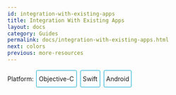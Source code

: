 ```yaml
---
id: integration-with-existing-apps
title: Integration With Existing Apps
layout: docs
category: Guides
permalink: docs/integration-with-existing-apps.html
next: colors
previous: more-resources
---
```


<div class="integration-toggler">
<style>
.integration-toggler a {
  display: inline-block;
  padding: 10px 5px;
  margin: 2px;
  border: 1px solid #05A5D1;
  border-radius: 3px;
  text-decoration: none !important;
}
.display-platform-objc .integration-toggler .button-objc,
.display-platform-swift .integration-toggler .button-swift,
.display-platform-android .integration-toggler .button-android {
  background-color: #05A5D1;
  color: white;
}
block { display: none; }
.display-platform-objc .objc,
.display-platform-swift .swift,
.display-platform-android .android {
  display: block;
}</style>
<span>Platform:</span>
<a href="javascript:void(0);" class="button-objc" onclick="display('platform', 'objc')">Objective-C</a>
<a href="javascript:void(0);" class="button-swift" onclick="display('platform', 'swift')">Swift</a>
<a href="javascript:void(0);" class="button-android" onclick="display('platform', 'android')">Android</a>
</div>

<block class="android" />

> This section will be updated shortly showing an integration into a more real world application such as the 2048 app that was used for Objective-C and Swift.

<block class="objc swift android" />

## Key Concepts

React Native is great when you are starting a new mobile app from scratch. However, it also works well for adding a single view or user flow to existing native applications. With a few steps, you can add new React Native based features, screens, views, etc.

<block class="objc swift" />

The keys to integrating React Native components into your iOS application are to:

1. Understand what React Native components you want to integrate.
2. Create a `Podfile` with `subspec`s for all the React Native components you will need for your integration.
3. Create your actual React Native components in JavaScript.
4. Add a new event handler that creates a `RCTRootView` that points to your React Native component and its `AppRegistry` name that you defined in `index.ios.js`.
5. Start the React Native server and run your native application.
6. Optionally add more React Native components.
7. [Debug](/react-native/releases/next/docs/debugging.html).
8. Prepare for [deployment](/react-native/docs/running-on-device-ios.html) (e.g., via the `react-native-xcode.sh` script).
9. Deploy and Profit!

<block class="android" />

The keys to integrating React Native components into your Android application are to:

1. Understand what React Native components you want to integrate.
2. Install `react-native` in your Android application root directory to create `node_modules/` directory.
3. Create your actual React Native components in JavaScript.
4. Add `com.facebook.react:react-native:+` and a `maven` pointing to the `react-native` binaries in `node_nodules/` to your `build.gradle` file.
4. Create a custom React Native specific `Activity` that creates a `ReactRootView`.
5. Start the React Native server and run your native application.
6. Optionally add more React Native components.
7. [Debug](/react-native/releases/next/docs/debugging.html).
8. [Prepare](/react-native/releases/next/docs/signed-apk-android.html) for [deployment](/react-native/docs/running-on-device-android.html).
9. Deploy and Profit!

<block class="objc swift android" />

## Prerequisites

<block class="android" />

The [Android Getting Started guide](/react-native/docs/getting-started.html) will install the appropriate prerequisites (e.g., `npm`) for React Native on the Android target platform and your chosen development environment.

<block class="objc swift" />

### General

First, follow the [Getting Started guide](/react-native/docs/getting-started.html) for your development environment and the iOS target platform to install the prerequisites for React Native.

### CocoaPods

[CocoaPods](http://cocoapods.org) is a package management tool for iOS and Mac development. We use it to add the actual React Native framework code locally into your current project.

```bash
$ sudo gem install cocoapods
```

> It is technically possible not to use CocoaPods, but this requires manual library and linker additions that overly complicates this process.

## Our Sample App

<block class="objc" />

Assume the [app for integration](https://github.com/JoelMarcey/iOS-2048) is a [2048](https://en.wikipedia.org/wiki/2048_(video_game) game. Here is what the main menu of the native application looks like without React Native.

<block class="swift" />

Assume the [app for integration](https://github.com/JoelMarcey/swift-2048) is a [2048](https://en.wikipedia.org/wiki/2048_(video_game) game. Here is what the main menu of the native application looks like without React Native.

<block class="objc swift" />

![Before RN Integration](img/react-native-existing-app-integration-ios-before.png)

## Package Dependencies

React Native integration requires both the React and React Native node modules. The React Native Framework will provide the code to allow your application integration to happen.


### `package.json`

We will add the package dependencies to a `package.json` file. Create this file in the root of your project if it does not exist.

> Normally with React Native projects, you will put files like `package.json`, `index.ios.js`, etc. in the root directory of your project and then have your iOS specific native code in a subdirectory like `ios/` where your Xcode project is located (e.g., `.xcodeproj`).

Below is an example of what your `package.json` file should minimally contain.

> Version numbers will vary according to your needs. Normally the latest versions for both [React](https://github.com/facebook/react/releases) and [React Native](https://github.com/facebook/react/releases) will be sufficient.

<block class="objc" />

```bash
{
  "name": "NumberTileGame",
  "version": "0.0.1",
  "private": true,
  "scripts": {
    "start": "node node_modules/react-native/local-cli/cli.js start"
  },
  "dependencies": {
    "react": "15.0.2",
    "react-native": "0.26.1"
  }
}
```

<block class="swift" />

```bash
{
  "name": "swift-2048",
  "version": "0.0.1",
  "private": true,
  "scripts": {
    "start": "node node_modules/react-native/local-cli/cli.js start"
  },
  "dependencies": {
    "react": "15.0.2",
    "react-native": "0.26.1"
  }
}
```

<block class="objc swift" />

### Packages Installation

Install the React and React Native modules via the Node package manager. The Node modules will be installed into a `node_modules/` directory in the root of your project.

```bash
# From the directory containing package.json project, install the modules
# The modules will be installed in node_modules/
$ npm install
```

## React Native Framework

The React Native Framework was installed as Node module in your project [above](#package-dependencies). We will now install a CocoaPods `Podfile` with the components you want to use from the framework itself.

### Subspecs

Before you integrate React Native into your application, you will want to decide what parts of the React Native Framework you would like to integrate. That is where `subspec`s come in. When you create your `Podfile`, you are going to specify React Native library dependencies that you will want installed so that your application can use those libraries. Each library will become a `subspec` in the `Podfile`.


The list of supported `subspec`s are in [`node_modules/react-native/React.podspec`](https://github.com/facebook/react-native/blob/master/React.podspec). They are generally named by functionality. For example, you will generally always want the `Core` `subspec`. That will get you the `AppRegistry`, `StyleSheet`, `View` and other core React Native libraries. If you want to add the React Native `Text` library (e.g., for `<Text>` elements), then you will need the `RCTText` `subspec`. If you want the `Image` library (e.g., for `<Image>` elements), then you will need the `RCTImage` `subspec`.

#### Podfile

After you have used Node to install the React and React Native frameworks into the `node_modules` directory, and you have decided on what React Native elements you want to integrate, you are ready to create your `Podfile` so you can install those components for use in your application.

The easiest way to create a `Podfile` is by using the CocoaPods `init` command in the native iOS code directory of your project:

```bash
## In the directory where your native iOS code is located (e.g., where your `.xcodeproj` file is located)
$ pod init
```

The `Podfile` will be created and saved in the *iOS* directory (e.g., `ios/`) of your current project and will contain a boilerplate setup that you will tweak for your integration purposes. In the end, `Podfile` should look something similar to this:

<block class="objc" />

```
# The target name is most likely the name of your project.
target 'NumberTileGame' do

  # Your 'node_modules' directory is probably in the root of your project,
  # but if not, adjust the `:path` accordingly
  pod 'React', :path => '../node_modules/react-native', :subspecs => [
    'Core',
    'RCTText',
    'RCTWebSocket', # needed for debugging
    # Add any other subspecs you want to use in your project
  ]

end
```

<block class="swift" />

```
source 'https://github.com/CocoaPods/Specs.git'

# Required for Swift apps
platform :ios, '8.0'
use_frameworks!

# The target name is most likely the name of your project.
target 'swift-2048' do

  # Your 'node_modules' directory is probably in the root of your project,
  # but if not, adjust the `:path` accordingly
  pod 'React', :path => '../node_modules/react-native', :subspecs => [
    'Core',
    'RCTText',
    'RCTWebSocket', # needed for debugging
    # Add any other subspecs you want to use in your project
  ]

end
```

<block class="objc swift" />

#### Pod Installation

After you have created your `Podfile`, you are ready to install the React Native pod.

```bash
$ pod install
```

Your should see output such as:

```bash
Analyzing dependencies
Fetching podspec for `React` from `../node_modules/react-native`
Downloading dependencies
Installing React (0.26.0)
Generating Pods project
Integrating client project
Sending stats
Pod installation complete! There are 3 dependencies from the Podfile and 1 total pod installed.
```

<block class="swift" />

> If you get a warning such as "*The `swift-2048 [Debug]` target overrides the `FRAMEWORK_SEARCH_PATHS` build setting defined in `Pods/Target Support Files/Pods-swift-2048/Pods-swift-2048.debug.xcconfig`. This can lead to problems with the CocoaPods installation*", then make sure the `Framework Search Paths` in `Build Settings` for both `Debug` and `Release` only contain `$(inherited)`.

<block class="objc swift" />

## Code Integration

Now that we have a package foundation, we will actually modify the native application to integrate React Native into the application. For our 2048 app, we will add a "High Score" screen in React Native.

### The React Native component

The first bit of code we will write is the actual React Native code for the new "High Score" screen that will be integrated into our application.

#### Create a `index.ios.js` file

First, create an empty `index.ios.js` file. For ease, I am doing this in the root of the project.

> `index.ios.js` is the starting point for React Native applications on iOS. And it is always required. It can be a small file that `require`s other file that are part of your React Native component or application, or it can contain all the code that is needed for it. In our case, we will just put everything in `index.ios.js`

```bash
# In root of your project
$ touch index.ios.js
```

#### Add Your React Native Code

In your `index.ios.js`, create your component. In our sample here, we will add simple `<Text>` component within a styled `<View>`

```js
'use strict';

import React from 'react';
import {
  AppRegistry,
  StyleSheet,
  Text,
  View
} from 'react-native';

class RNHighScores extends React.Component {
  render() {
    var contents = this.props["scores"].map(
      score => <Text key={score.name}>{score.name}:{score.value}{"\n"}</Text>
    );
    return (
      <View style={styles.container}>
        <Text style={styles.highScoresTitle}>
          2048 High Scores!
        </Text>
        <Text style={styles.scores}>
          {contents}
        </Text>
      </View>
    );
  }
}

const styles = StyleSheet.create({
  container: {
    flex: 1,
    justifyContent: 'center',
    alignItems: 'center',
    backgroundColor: '#FFFFFF',
  },
  highScoresTitle: {
    fontSize: 20,
    textAlign: 'center',
    margin: 10,
  },
  scores: {
    textAlign: 'center',
    color: '#333333',
    marginBottom: 5,
  },
});

// Module name
AppRegistry.registerComponent('RNHighScores', () => RNHighScores);
```

> `RNHighScores` is the name of your module that will be used when you add a view to React Native from within your iOS application.

## The Magic: `RCTRootView`

Now that your React Native component is created via `index.ios.js`, you need to add that component to a new or existing `ViewController`. The easiest path to take is to optionally create an event path to your component and then add that component to an existing `ViewController`.

We will tie our React Native component with a new native view in the `ViewController` that will actually host it called `RCTRootView` .

### Create an Event Path

You can add a new link on the main game menu to go to the "High Score" React Native page.

![Event Path](img/react-native-add-react-native-integration-link.png)

#### Event Handler

We will now add an event handler from the menu link. A method will be added to the main `ViewController` of your application. This is where `RCTRootView` comes into play.

When you build a React Native application, you use the React Native packager to create an `index.ios.bundle` that will be served by the React Native server. Inside `index.ios.bundle` will be our `RNHighScore` module. So, we need to point our `RCTRootView` to the location of the `index.ios.bundle` resource (via `NSURL`) and tie it to the module.

We will, for debugging purposes, log that the event handler was invoked. Then, we will create a string with the location of our React Native code that exists inside the `index.ios.bundle`. Finally, we will create the main `RCTRootView`. Notice how we provide `RNHighScores` as the `moduleName` that we created [above](#the-react-native-component) when writing the code for our React Native component.

<block class="objc" />

First `import` the `RCTRootView` library.

```
#import "RCTRootView.h"
```

> The `initialProperties` are here for illustration purposes so we have some data for our high score screen. In our React Native component, we will use `this.props` to get access to that data.

```
- (IBAction)highScoreButtonPressed:(id)sender {
    NSLog(@"High Score Button Pressed");
    NSURL *jsCodeLocation = [NSURL
                             URLWithString:@"http://localhost:8081/index.ios.bundle?platform=ios"];
    RCTRootView *rootView =
      [[RCTRootView alloc] initWithBundleURL : jsCodeLocation
                           moduleName        : @"RNHighScores"
                           initialProperties :
                             @{
                               @"scores" : @[
                                 @{
                                   @"name" : @"Alex",
                                   @"value": @"42"
                                  },
                                 @{
                                   @"name" : @"Joel",
                                   @"value": @"10"
                                 }
                               ]
                             }
                           launchOptions    : nil];
    UIViewController *vc = [[UIViewController alloc] init];
    vc.view = rootView;
    [self presentViewController:vc animated:YES completion:nil];
}
```

> Note that `RCTRootView initWithURL` starts up a new JSC VM. To save resources and simplify the communication between RN views in different parts of your native app, you can have multiple views powered by React Native that are associated with a single JS runtime. To do that, instead of using `[RCTRootView alloc] initWithURL`, use [`RCTBridge initWithBundleURL`](https://github.com/facebook/react-native/blob/master/React/Base/RCTBridge.h#L93) to create a bridge and then use `RCTRootView initWithBridge`.

<block class="swift" />

First `import` the `React` library.

```
import React
```

> The `initialProperties` are here for illustration purposes so we have some data for our high score screen. In our React Native component, we will use `this.props` to get access to that data.

```
@IBAction func highScoreButtonTapped(sender : UIButton) {
  NSLog("Hello")
  let jsCodeLocation = NSURL(string: "http://localhost:8081/index.ios.bundle?platform=ios")
  let mockData:NSDictionary = ["scores":
      [
          ["name":"Alex", "value":"42"],
          ["name":"Joel", "value":"10"]
      ]
  ]

  let rootView = RCTRootView(
      bundleURL: jsCodeLocation,
      moduleName: "RNHighScores",
      initialProperties: mockData as [NSObject : AnyObject],
      launchOptions: nil
  )
  let vc = UIViewController()
  vc.view = rootView
  self.presentViewController(vc, animated: true, completion: nil)
}
```

> Note that `RCTRootView bundleURL` starts up a new JSC VM. To save resources and simplify the communication between RN views in different parts of your native app, you can have multiple views powered by React Native that are associated with a single JS runtime. To do that, instead of using `RCTRootView bundleURL`, use [`RCTBridge initWithBundleURL`](https://github.com/facebook/react-native/blob/master/React/Base/RCTBridge.h#L93) to create a bridge and then use `RCTRootView initWithBridge`.

<block class="objc" />

> When moving your app to production, the `NSURL` can point to a pre-bundled file on disk via something like `[[NSBundle mainBundle] URLForResource:@"main" withExtension:@"jsbundle"];`. You can use the `react-native-xcode.sh` script in `node_modules/react-native/packager/` to generate that pre-bundled file.

<block class="swift" />

> When moving your app to production, the `NSURL` can point to a pre-bundled file on disk via something like `let mainBundle = NSBundle(URLForResource: "main" withExtension:"jsbundle")`. You can use the `react-native-xcode.sh` script in `node_modules/react-native/packager/` to generate that pre-bundled file.

<block class="objc swift" />

#### Wire Up

Wire up the new link in the main menu to the newly added event handler method.

![Event Path](img/react-native-add-react-native-integration-wire-up.png)

> One of the easier ways to do this is to open the view in the storyboard and right click on the new link. Select something such as the `Touch Up Inside` event, drag that to the storyboard and then select the created method from the list provided.

## Test Your Integration

You have now done all the basic steps to integrate React Native with your current application. Now we will start the React Native packager to build the `index.ios.bundle` packager and the server running on `localhost` to serve it.

### App Transport Security

Apple has blocked implicit cleartext HTTP resource loading. So we need to add the following our project's `Info.plist` (or equivalent) file.

```xml
<key>NSAppTransportSecurity</key>
<dict>
    <key>NSExceptionDomains</key>
    <dict>
        <key>localhost</key>
        <dict>
            <key>NSTemporaryExceptionAllowsInsecureHTTPLoads</key>
            <true/>
        </dict>
    </dict>
</dict>
```

### Run the Packager

```bash
# From the root of your project, where the `node_modules` directory is located.
$ npm start
```

### Run the App

If you are using Xcode or your favorite editor, build and run your native iOS application as normal. Alternatively, you can run the app from the command line using:

```bash
# From the root of your project
$ react-native run-ios
```

In our sample application, you should see the link to the "High Scores" and then when you click on that you will see the rendering of your React Native component.

Here is the *native* application home screen:

![Home Screen](img/react-native-add-react-native-integration-example-home-screen.png)

Here is the *React Native* high score screen:

![High Scores](img/react-native-add-react-native-integration-example-high-scores.png)

> If you are getting module resolution issues when running your application please see [this GitHub issue](https://github.com/facebook/react-native/issues/4968) for information and possible resolution. [This comment](https://github.com/facebook/react-native/issues/4968#issuecomment-220941717) seemed to be the latest possible resolution.

### See the Code

<block class="objc" />

You can examine the code that added the React Native screen on [GitHub](https://github.com/JoelMarcey/iOS-2048/commit/9ae70c7cdd53eb59f5f7c7daab382b0300ed3585).

<block class="swift" />

You can examine the code that added the React Native screen on [GitHub](https://github.com/JoelMarcey/swift-2048/commit/13272a31ee6dd46dc68b1dcf4eaf16c1a10f5229).

<block class="android" />

## Add JS to your app

In your app's root folder, run:

    $ npm init
    $ npm install --save react-native
    $ curl -o .flowconfig https://raw.githubusercontent.com/facebook/react-native/master/.flowconfig

This creates a node module for your app and adds the `react-native` npm dependency. Now open the newly created `package.json` file and add this under `scripts`:

    "start": "node node_modules/react-native/local-cli/cli.js start"

Copy & paste the following code to `index.android.js` in your root folder — it's a barebones React Native app:

```js
'use strict';

import React from 'react';
import {
  AppRegistry,
  StyleSheet,
  Text,
  View
} from 'react-native';

class HelloWorld extends React.Component {
  render() {
    return (
      <View style={styles.container}>
        <Text style={styles.hello}>Hello, World</Text>
      </View>
    )
  }
}
var styles = StyleSheet.create({
  container: {
    flex: 1,
    justifyContent: 'center',
  },
  hello: {
    fontSize: 20,
    textAlign: 'center',
    margin: 10,
  },
});

AppRegistry.registerComponent('HelloWorld', () => HelloWorld);
```

## Prepare your current app

In your app's `build.gradle` file add the React Native dependency:

    compile "com.facebook.react:react-native:+"  // From node_modules

In your project's `build.gradle` file add an entry for the local React Native maven directory:

```
allprojects {
    repositories {
        ...
        maven {
            // All of React Native (JS, Android binaries) is installed from npm
            url "$rootDir/node_modules/react-native/android"
        }
    }
    ...
}
```

Next, make sure you have the Internet permission in your `AndroidManifest.xml`:

    <uses-permission android:name="android.permission.INTERNET" />

This is only really used in dev mode when reloading JavaScript from the development server, so you can strip this in release builds if you need to.

## Add native code

You need to add some native code in order to start the React Native runtime and get it to render something. To do this, we're going to create an `Activity` that creates a `ReactRootView`, starts a React application inside it and sets it as the main content view.

```java
public class MyReactActivity extends Activity implements DefaultHardwareBackBtnHandler {
    private ReactRootView mReactRootView;
    private ReactInstanceManager mReactInstanceManager;

    @Override
    protected void onCreate(Bundle savedInstanceState) {
        super.onCreate(savedInstanceState);

        mReactRootView = new ReactRootView(this);
        mReactInstanceManager = ReactInstanceManager.builder()
                .setApplication(getApplication())
                .setBundleAssetName("index.android.bundle")
                .setJSMainModuleName("index.android")
                .addPackage(new MainReactPackage())
                .setUseDeveloperSupport(BuildConfig.DEBUG)
                .setInitialLifecycleState(LifecycleState.RESUMED)
                .build();
        mReactRootView.startReactApplication(mReactInstanceManager, "HelloWorld", null);

        setContentView(mReactRootView);
    }

    @Override
    public void invokeDefaultOnBackPressed() {
        super.onBackPressed();
    }
}
```
We need set the theme of `MyReactActivity` to `Theme.AppCompat.Light.NoActionBar` beause some components rely on this theme.
```xml
<activity
  android:name=".MyReactActivity"
  android:label="@string/app_name"
  android:theme="@style/Theme.AppCompat.Light.NoActionBar">
</activity>
```



> A `ReactInstanceManager` can be shared amongst multiple activities and/or fragments. You will want to make your own `ReactFragment` or `ReactActivity` and have a singleton *holder* that holds a `ReactInstanceManager`. When you need the `ReactInstanceManager` (e.g., to hook up the `ReactInstanceManager` to the lifecycle of those Activities or Fragments) use the one provided by the singleton.

Next, we need to pass some activity lifecycle callbacks down to the `ReactInstanceManager`:

```java
@Override
protected void onPause() {
    super.onPause();

    if (mReactInstanceManager != null) {
        mReactInstanceManager.onHostPause();
    }
}

@Override
protected void onResume() {
    super.onResume();

    if (mReactInstanceManager != null) {
        mReactInstanceManager.onHostResume(this, this);
    }
}

@Override
protected void onDestroy() {
    super.onDestroy();

    if (mReactInstanceManager != null) {
        mReactInstanceManager.onHostDestroy();
    }
}
```

We also need to pass back button events to React Native:

```java
@Override
 public void onBackPressed() {
    if (mReactInstanceManager != null) {
        mReactInstanceManager.onBackPressed();
    } else {
        super.onBackPressed();
    }
}
```

This allows JavaScript to control what happens when the user presses the hardware back button (e.g. to implement navigation). When JavaScript doesn't handle a back press, your `invokeDefaultOnBackPressed` method will be called. By default this simply finishes your `Activity`.

Finally, we need to hook up the dev menu. By default, this is activated by (rage) shaking the device, but this is not very useful in emulators. So we make it show when you press the hardware menu button:

```java
@Override
public boolean onKeyUp(int keyCode, KeyEvent event) {
    if (keyCode == KeyEvent.KEYCODE_MENU && mReactInstanceManager != null) {
        mReactInstanceManager.showDevOptionsDialog();
        return true;
    }
    return super.onKeyUp(keyCode, event);
}
```

That's it, your activity is ready to run some JavaScript code.

## Run your app

To run your app, you need to first start the development server. To do this, simply run the following command in your root folder:

    $ npm start

Now build and run your Android app as normal (e.g. `./gradlew installDebug`). Once you reach your React-powered activity inside the app, it should load the JavaScript code from the development server and display:

![Screenshot](img/EmbeddedAppAndroid.png)

<script>
// Convert <div>...<span><block /></span>...</div>
// Into <div>...<block />...</div>
var blocks = document.getElementsByTagName('block');
for (var i = 0; i < blocks.length; ++i) {
  var block = blocks[i];
  var span = blocks[i].parentNode;
  var container = span.parentNode;
  container.insertBefore(block, span);
  container.removeChild(span);
}
// Convert <div>...<block />content<block />...</div>
// Into <div>...<block>content</block><block />...</div>
blocks = document.getElementsByTagName('block');
for (var i = 0; i < blocks.length; ++i) {
  var block = blocks[i];
  while (block.nextSibling && block.nextSibling.tagName !== 'BLOCK') {
    block.appendChild(block.nextSibling);
  }
}
function display(type, value) {
  var container = document.getElementsByTagName('block')[0].parentNode;
  container.className = 'display-' + type + '-' + value + ' ' +
    container.className.replace(RegExp('display-' + type + '-[a-z]+ ?'), '');
  console.log(container.className);
  event && event.preventDefault();
}

// If we are coming to the page with a hash in it (i.e. from a search, for example), try to get
// us as close as possible to the correct platform and dev os using the hashtag and block walk up.
var foundHash = false;
if (window.location.hash !== '' && window.location.hash !== 'content') { // content is default
  var hashLinks = document.querySelectorAll('a.hash-link');
  for (var i = 0; i < hashLinks.length && !foundHash; ++i) {
    if (hashLinks[i].hash === window.location.hash) {
      var parent = hashLinks[i].parentElement;
      while (parent) {
        if (parent.tagName === 'BLOCK') {
          var targetPlatform = null;
          // Could be more than one target platform, but just choose some sort of order
          // of priority here.

          // Target Platform
          if (parent.className.indexOf('objc') > -1) {
            targetPlatform = 'objc';
          } else if (parent.className.indexOf('swift') > -1) {
            targetPlatform = 'swift';
          } else if (parent.className.indexOf('android') > -1) {
            targetPlatform = 'android';
          } else {
            break; // assume we don't have anything.
          }
          // We would have broken out if both targetPlatform and devOS hadn't been filled.
          display('platform', targetPlatform);
          foundHash = true;
          break;
        }
        parent = parent.parentElement;
      }
    }
  }
}
// Do the default if there is no matching hash
if (!foundHash) {
  var isMac = navigator.platform === 'MacIntel';
  display('platform', isMac ? 'objc' : 'android');
}
</script>

